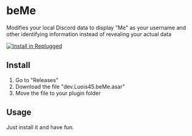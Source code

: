 # beMe

Modifies your local Discord data to display "Me" as your username and other identifying information instead of revealing your actual data

[![Install in Replugged](https://img.shields.io/badge/-Install%20in%20Replugged-blue?style=for-the-badge&logo=none)](https://replugged.dev/install?identifier=Luois45/beMe&source=github)

## Install

1. Go to "Releases"
2. Download the file "dev.Luois45.beMe.asar"
3. Move the file to your plugin folder

## Usage

Just install it and have fun.
